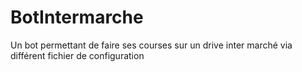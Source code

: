 # BotIntermarche
Un bot permettant de faire ses courses sur un drive inter marché via différent fichier de configuration
